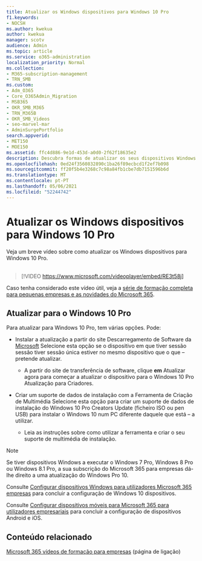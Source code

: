 ```yaml
---
title: Atualizar os Windows dispositivos para Windows 10 Pro
f1.keywords:
- NOCSH
ms.author: kwekua
author: kwekua
manager: scotv
audience: Admin
ms.topic: article
ms.service: o365-administration
localization_priority: Normal
ms.collection:
- M365-subscription-management
- TRN_SMB
ms.custom:
- Adm_O365
- Core_O365Admin_Migration
- MSB365
- OKR_SMB_M365
- TRN_M365B
- OKR_SMB_Videos
- seo-marvel-mar
- AdminSurgePortfolio
search.appverid:
- MET150
- MOE150
ms.assetid: ffc4d886-9e1d-453d-a0d0-2f62f18635e2
description: Descubra formas de atualizar os seus dispositivos Windows para Windows 10 Pro utilizar funcionalidades de segurança e de rede empresarial mais avançadas.
ms.openlocfilehash: 0ed24f3560832890c1ba26f89ecbcd1f2ef7b098
ms.sourcegitcommit: ff20f5b4e3268c7c98a84fb1cbe7db7151596b6d
ms.translationtype: MT
ms.contentlocale: pt-PT
ms.lasthandoff: 05/06/2021
ms.locfileid: "52244742"
---
```

# <a name="upgrade-windows-devices-to-windows-10-pro"></a>Atualizar os Windows dispositivos para Windows 10 Pro

Veja um breve vídeo sobre como atualizar os Windows dispositivos para Windows 10 Pro.<br><br>

> [!VIDEO https://www.microsoft.com/videoplayer/embed/RE3t58j] 

Caso tenha considerado este vídeo útil, veja a [série de formação completa para pequenas empresas e as novidades do Microsoft 365](../business-video/index.yml).

## <a name="upgrade-to-windows-10-pro"></a>Atualizar para o Windows 10 Pro
  
Para atualizar para Windows 10 Pro, tem várias opções. Pode:
    
- Instalar a atualização a partir do site Descarregamento de Software da [Microsoft](https://go.microsoft.com/fwlink/?LinkID=836951 ) Selecione esta opção se o dispositivo em que tiver sessão sessão tiver sessão única estiver no mesmo dispositivo que o que &ndash; pretende atualizar. 

    - A partir do site de transferência de software, clique **em** Atualizar agora para começar a atualizar o dispositivo para o Windows 10 Pro Atualização para Criadores. 
    
- Criar um suporte [](https://go.microsoft.com/fwlink/?LinkID=836960) de dados de instalação com a Ferramenta de Criação de Multimédia Selecione esta opção para criar um suporte de dados de instalação do Windows 10 Pro Creators Update (ficheiro ISO ou pen USB) para instalar o Windows 10 num PC diferente daquele que está &ndash; a utilizar.

    - Leia as instruções sobre como utilizar a ferramenta e criar o seu suporte de multimédia de instalação. 

> [!NOTE]
> Se tiver dispositivos Windows a executar o Windows 7 Pro, Windows 8 Pro ou Windows 8.1 Pro, a sua subscrição do Microsoft 365 para empresas dá-lhe direito a uma atualização do Windows Pro 10.
    
Consulte [Configurar dispositivos Windows para utilizadores Microsoft 365 empresas](set-up-windows-devices.md) para concluir a configuração de Windows 10 dispositivos. 
  
Consulte [Configurar dispositivos móveis para Microsoft 365 para utilizadores empresariais](set-up-mobile-devices.md) para concluir a configuração de dispositivos Android e iOS. 
  
## <a name="related-content"></a>Conteúdo relacionado

[Microsoft 365 vídeos de formação para empresas](../business-video/index.yml) (página de ligação)

